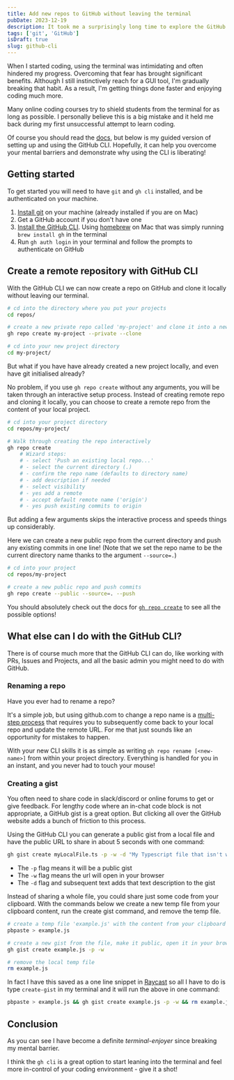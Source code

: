 ```yaml
---
title: Add new repos to GitHub without leaving the terminal
pubDate: 2023-12-19
description: It took me a surprisingly long time to explore the GitHub CLI.
tags: ['git', 'GitHub']
isDraft: true
slug: github-cli
---
```


When I started coding, using the terminal was intimidating and often hindered my progress. Overcoming that fear has brought significant benefits. Although I still instinctively reach for a GUI tool, I'm gradually breaking that habit. As a result, I'm getting things done faster and enjoying coding much more.

Many online coding courses try to shield students from the terminal for as long as possible. I personally believe this is a big mistake and it held me back during my first unsuccessful attempt to learn coding.

Of course you should read the [docs](https://cli.github.com/manual/), but below is my guided version of setting up and using the GitHub CLI. Hopefully, it can help you overcome your mental barriers and demonstrate why using the CLI is liberating!

## Getting started

To get started you will need to have `git` and `gh cli` installed, and be authenticated on your machine.

1. [Install git](https://github.com/git-guides/install-git) on your machine (already installed if you are on Mac)
1. Get a GitHub account if you don't have one
1. [Install the GitHub CLI](https://github.com/cli/cli?tab=readme-ov-file#installation). Using [homebrew](https://brew.sh/) on Mac that was simply running `brew install gh` in the terminal
1. Run `gh auth login` in your terminal and follow the prompts to authenticate on GitHub

## Create a remote repository with GitHub CLI

With the GitHub CLI we can now create a repo on GitHub and clone it locally without leaving our terminal.

```bash
# cd into the directory where you put your projects
cd repos/

# create a new private repo called 'my-project' and clone it into a new dir
gh repo create my-project --private --clone

# cd into your new project directory
cd my-project/
```

But what if you have have already created a new project locally, and even have git initialised already?

No problem, if you use `gh repo create` without any arguments, you will be taken through an interactive setup process. Instead of creating remote repo and cloning it locally, you can choose to create a remote repo from the content of your local project.

```bash
# cd into your project directory
cd repos/my-project/

# Walk through creating the repo interactively
gh repo create
	# Wizard steps:
	# - select 'Push an existing local repo...'
	# - select the current directory (.)
	# - confirm the repo name (defaults to directory name)
	# - add description if needed
	# - select visibility
	# - yes add a remote
	# - accept default remote name ('origin')
	# - yes push existing commits to origin

```

But adding a few arguments skips the interactive process and speeds things up considerably.

Here we can create a new public repo from the current directory and push any existing commits in one line! (Note that we set the repo name to be the current directory name thanks to the argument `--source=.`)

```bash
# cd into your project
cd repos/my-project

# create a new public repo and push commits
gh repo create --public --source=. --push
```

You should absolutely check out the docs for [`gh repo create`](https://cli.github.com/manual/gh_repo_create) to see all the possible options!

## What else can I do with the GitHub CLI?

There is of course much more that the GitHub CLI can do, like working with PRs, Issues and Projects, and all the basic admin you might need to do with GitHub.

### Renaming a repo

Have you ever had to rename a repo?

It's a simple job, but using github.com to change a repo name is a [multi-step process](https://docs.github.com/en/repositories/creating-and-managing-repositories/renaming-a-repository) that requires you to subsequently come back to your local repo and update the remote URL. For me that just sounds like an opportunity for mistakes to happen.

With your new CLI skills it is as simple as writing `gh repo rename [<new-name>]` from within your project directory. Everything is handled for you in an instant, and you never had to touch your mouse!

### Creating a gist

You often need to share code in slack/discord or online forums to get or give feedback. For lengthy code where an in-chat code block is not appropriate, a GitHub gist is a great option. But clicking all over the GitHub website adds a bunch of friction to this process.

Using the GitHub CLI you can generate a public gist from a local file and have the public URL to share in about 5 seconds with one command:

```bash
gh gist create myLocalFile.ts -p -w -d "My Typescript file that isn't working"
```

- The `-p` flag means it will be a public gist
- The `-w` flag means the url will open in your browser
- The `-d` flag and subsequent text adds that text description to the gist

Instead of sharing a whole file, you could share just some code from your clipboard. With the commands below we create a new temp file from your clipboard content, run the create gist command, and remove the temp file.

```bash
# create a temp file 'example.js' with the content from your clipboard
pbpaste > example.js

# create a new gist from the file, make it public, open it in your browser
gh gist create example.js -p -w

# remove the local temp file
rm example.js
```

In fact I have this saved as a one line snippet in [Raycast](https://www.raycast.com/) so all I have to do is type `create-gist` in my terminal and it will run the above in one command:

```bash
pbpaste > example.js && gh gist create example.js -p -w && rm example.js
```

## Conclusion

As you can see I have become a definite _terminal-enjoyer_ since breaking my mental barrier.

I think the `gh cli` is a great option to start leaning into the terminal and feel more in-control of your coding environment - give it a shot!
